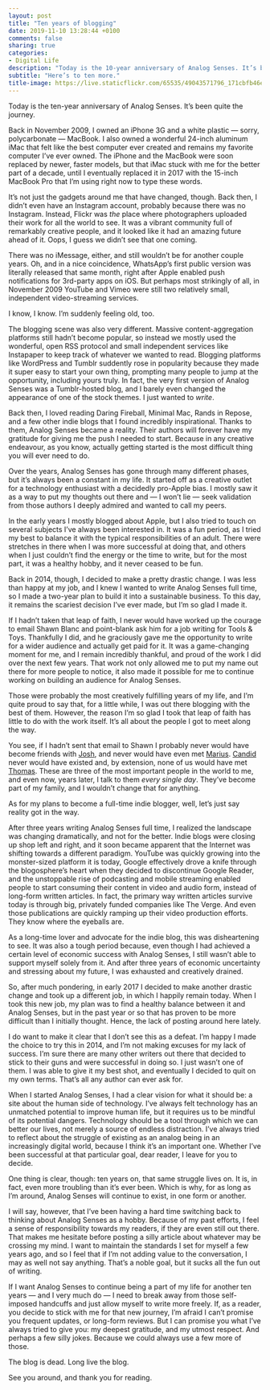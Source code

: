 ```yaml
---
layout: post
title: "Ten years of blogging"
date: 2019-11-10 13:28:44 +0100
comments: false
sharing: true
categories: 
- Digital Life
description: "Today is the 10-year anniversary of Analog Senses. It’s been quite the journey."
subtitle: "Here’s to ten more."
title-image: https://live.staticflickr.com/65535/49043571796_171cbfb46e_o.jpg
---
```


Today is the ten-year anniversary of Analog Senses. It’s been quite the journey.

Back in November 2009, I owned an iPhone 3G and a white plastic — sorry, polycarbonate — MacBook. I also owned a wonderful 24-inch aluminum iMac that felt like the best computer ever created and remains my favorite computer I’ve ever owned. The iPhone and the MacBook were soon replaced by newer, faster models, but that iMac stuck with me for the better part of a decade, until I eventually replaced it in 2017 with the 15-inch MacBook Pro that I’m using right now to type these words.

It’s not just the gadgets around me that have changed, though. Back then, I didn’t even have an Instagram account, probably because there was no Instagram. Instead, Flickr was _the_ place where photographers uploaded their work for all the world to see. It was a vibrant community full of remarkably creative people, and it looked like it had an amazing future ahead of it. Oops, I guess we didn’t see that one coming.

There was no iMessage, either, and still wouldn’t be for another couple years. Oh, and in a nice coincidence, WhatsApp’s first public version was literally released that same month, right after Apple enabled push notifications for 3rd-party apps on iOS. But perhaps most strikingly of all, in November 2009 YouTube and Vimeo were still two relatively small, independent video-streaming services.

I know, I know. I’m suddenly feeling old, too.

The blogging scene was also very different. Massive content-aggregation platforms still hadn’t become popular, so instead we mostly used the wonderful, open RSS protocol and small independent services like Instapaper to keep track of whatever we wanted to read. Blogging platforms like WordPress and Tumblr suddently rose in popularity because they made it super easy to start your own thing, prompting many people to jump at the opportunity, including yours truly. In fact, the very first version of Analog Senses was a Tumblr-hosted blog, and I barely even changed the appearance of one of the stock themes. I just wanted to _write_. 

Back then, I loved reading Daring Fireball, Minimal Mac, Rands in Repose, and a few other indie blogs that I found incredibly inspirational. Thanks to them, Analog Senses became a reality. Their authors will forever have my gratitude for giving me the push I needed to start. Because in any creative endeavour, as you know, actually getting started is the most difficult thing you will ever need to do.

Over the years, Analog Senses has gone through many different phases, but it’s always been a constant in my life. It started off as a creative outlet for a technology enthusiast with a decidedly pro-Apple bias. I mostly saw it as a way to put my thoughts out there and — I won’t lie — seek validation from those authors I deeply admired and wanted to call my peers. 

In the early years I mostly blogged about Apple, but I also tried to touch on several subjects I’ve always been interested in. It was a fun period, as I tried my best to balance it with the typical responsibilities of an adult. There were stretches in there when I was more successful at doing that, and others when I just couldn’t find the energy or the time to write, but for the most part, it was a healthy hobby, and it never ceased to be fun.

Back in 2014, though, I decided to make a pretty drastic change. I was less than happy at my job, and I knew I wanted to write Analog Senses full time, so I made a two-year plan to build it into a sustainable business. To this day, it remains the scariest decision I’ve ever made, but I’m so glad I made it.

If I hadn’t taken that leap of faith, I never would have worked up the courage to email Shawn Blanc and point-blank ask him for a job writing for Tools & Toys. Thankfully I did, and he graciously gave me the opportunity to write for a wider audience and actually get paid for it. It was a game-changing moment for me, and I remain incredibly thankful, and proud of the work I did over the next few years. That work not only allowed me to put my name out there for more people to notice, it also made it possible for me to continue working on building an audience for Analog Senses.

Those were probably the most creatively fulfilling years of my life, and I’m quite proud to say that, for a little while, I was out there blogging with the best of them. However, the reason I’m so glad I took that leap of faith has little to do with the work itself. It’s all about the people I got to meet along the way.

You see, if I hadn’t sent that email to Shawn I probably never would have become friends with [Josh](https://joshuaginter.com), and never would have even met [Marius](https://mariusmasalar.me). [Candid](http://candid.fm) never would have existed and, by extension, none of us would have met [Thomas](https://hisdorkmaterials.com). These are three of the most important people in the world to me, and even now, years later, I talk to them _every single day_. They’ve become part of my family, and I wouldn’t change that for anything.

As for my plans to become a full-time indie blogger, well, let’s just say reality got in the way.

After three years writing Analog Senses full time, I realized the landscape was changing dramatically, and not for the better. Indie blogs were closing up shop left and right, and it soon became apparent that the Internet was shifting towards a different paradigm. YouTube was quickly growing into the monster-sized platform it is today, Google effectively drove a knife through the blogosphere’s heart when they decided to discontinue Google Reader, and the unstoppable rise of podcasting and mobile streaming enabled people to start consuming their content in video and audio form, instead of long-form written articles. In fact, the primary way written articles survive today is through big, privately funded companies like The Verge. And even those publications are quickly ramping up their video production efforts. They know where the eyeballs are.

As a long-time lover and advocate for the indie blog, this was disheartening to see. It was also a tough period because, even though I had achieved a certain level of economic success with Analog Senses, I still wasn’t able to support myself solely from it. And after three years of economic uncertainty and stressing about my future, I was exhausted and creatively drained.

So, after much pondering, in early 2017 I decided to make another drastic change and took up a different job, in which I happily remain today. When I took this new job, my plan was to find a healthy balance between it and Analog Senses, but in the past year or so that has proven to be more difficult than I initially thought. Hence, the lack of posting around here lately.

I do want to make it clear that I don’t see this as a defeat. I’m happy I made the choice to try this in 2014, and I’m not making excuses for my lack of success. I’m sure there are many other writers out there that decided to stick to their guns and were successful in doing so. I just wasn’t one of them. I was able to give it my best shot, and eventually I decided to quit on my own terms. That’s all any author can ever ask for.

When I started Analog Senses, I had a clear vision for what it should be: a site about the human side of technology. I’ve always felt technology has an unmatched potential to improve human life, but it requires us to be mindful of its potential dangers. Technology should be a tool through which we can better our lives, not merely a source of endless distraction. I’ve always tried to reflect about the struggle of existing as an analog being in an increasingly digital world, because I think it’s an important one. Whether I’ve been successful at that particular goal, dear reader, I leave for you to decide.

One thing is clear, though: ten years on, that same struggle lives on. It is, in fact, even more troubling than it’s ever been. Which is why, for as long as I’m around, Analog Senses will continue to exist, in one form or another.

I will say, however, that I’ve been having a hard time switching back to thinking about Analog Senses as a hobby. Because of my past efforts, I feel a sense of responsibility towards my readers, if they are even still out there. That makes me hesitate before posting a silly article about whatever may be crossing my mind. I want to maintain the standards I set for myself a few years ago, and so I feel that if I’m not adding value to the conversation, I may as well not say anything. That’s a noble goal, but it sucks all the fun out of writing.

If I want Analog Senses to continue being a part of my life for another ten years — and I very much do — I need to break away from those self-imposed handcuffs and just allow myself to write more freely. If, as a reader, you decide to stick with me for that new journey, I’m afraid I can’t promise you frequent updates, or long-form reviews. But I can promise you what I’ve always tried to give you: my deepest gratitude, and my utmost respect. And perhaps a few silly jokes. Because we could always use a few more of those.

The blog is dead. Long live the blog.

See you around, and thank you for reading.